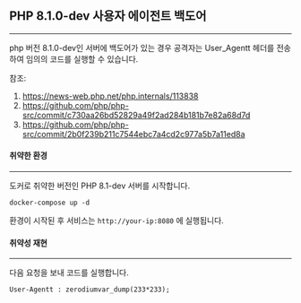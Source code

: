 ## PHP 8.1.0-dev 사용자 에이전트 백도어
- - -
php 버전 8.1.0-dev인 서버에 백도어가 있는 경우 공격자는 User_Agentt 헤더를 전송하여 임의의 코드를 실행할 수 있습니다.

참조:
1. <https://news-web.php.net/php.internals/113838>
2. <https://github.com/php/php-src/commit/c730aa26bd52829a49f2ad284b181b7e82a68d7d>
3. <https://github.com/php/php-src/commit/2b0f239b211c7544ebc7a4cd2c977a5b7a11ed8a>

#### 취약한 환경
- - -
도커로 취약한 버전인 PHP 8.1-dev 서버를 시작합니다.

`docker-compose up -d`

환경이 시작된 후 서비스는 `http://your-ip:8080` 에 실행됩니다.


#### 취약성 재현
- - -
다음 요청을 보내 코드를 실행합니다.

`User-Agentt : zerodiumvar_dump(233*233);`
